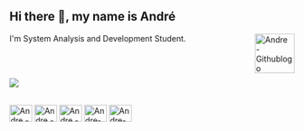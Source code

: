## Hi there 👋, my name is André
I'm System Analysis and Development Student. 
<img align="right" alt="Andre - Githublogo" height="70" width="70" src=https://user-images.githubusercontent.com/3369400/139447912-e0f43f33-6d9f-45f8-be46-2df5bbc91289.png#gh-dark-mode-only>

<!--![GitHub-Mark-Light](https://user-images.githubusercontent.com/3369400/139447912-e0f43f33-6d9f-45f8-be46-2df5bbc91289.png#gh-dark-mode-only)-->
<br/>
<br/>

<!-- <a href="https://github.com/andrellafco/github-readme-stats"><img align="center" src="https://github-readme-stats.vercel.app/api?username=andrellafco&show_icons=true&include_all_commits=true&theme=buefy&hide_border=true" alt="Andre's github stats" /></a> --> 
<a href="https://github.com/andreonrails/github-readme-stats"><img align="center" src="https://github-readme-stats.vercel.app/api/top-langs/?username=andreonrails&layout=compact&theme=github_dark_dimmed&hide_border=true" /></a> 

</a>
<div style="display: inline_block"><br>
  <img align="center" alt="Andre - Rb" height="30" width="40" src="https://cdn.jsdelivr.net/gh/devicons/devicon@latest/icons/ruby/ruby-original.svg">
  <img align="center" alt="Andre - Rails" height="30" width="40" src="https://cdn.jsdelivr.net/gh/devicons/devicon@latest/icons/rails/rails-plain-wordmark.svg">    
  <img align="center" alt="Andre - Js" height="30" width="40" src="https://cdn.jsdelivr.net/gh/devicons/devicon@latest/icons/javascript/javascript-original.svg">
  <img align="center" alt="Andre-HTML" height="30" width="40" src="https://cdn.jsdelivr.net/gh/devicons/devicon@latest/icons/html5/html5-original.svg">
  <img align="center" alt="Andre-CSS" height="30" width="40" src="https://cdn.jsdelivr.net/gh/devicons/devicon@latest/icons/css3/css3-original.svg">  
<br/>

<!--
**andrellafco/andrellafco** is a ✨ _special_ ✨ repository because its `README.md` (this file) appears on your GitHub profile.

Here are some ideas to get you started:

- 🔭 I’m currently working on ...
- 🌱 I’m currently learning ...
- 👯 I’m looking to collaborate on ...
- 🤔 I’m looking for help with ...
- 💬 Ask me about ...
- 📫 How to reach me: ...
- 😄 Pronouns: ...
- ⚡ Fun fact: ...
-->
